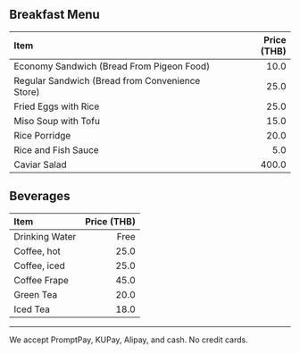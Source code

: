 ## Breakfast Menu

| Item                                            | Price (THB) |
| :---------------------------------------------- | ----------: |
| Economy Sandwich (Bread From Pigeon Food)       |        10.0 |
| Regular Sandwich (Bread from Convenience Store) |        25.0 |
| Fried Eggs with Rice                            |        25.0 |
| Miso Soup with Tofu                             |        15.0 |
| Rice Porridge                                   |        20.0 |
| Rice and Fish Sauce                             |         5.0 |
| Caviar Salad                                    |       400.0 |

## Beverages

| Item           | Price (THB) |
| :------------- | ----------: |
| Drinking Water |        Free |
| Coffee, hot    |        25.0 |
| Coffee, iced   |        25.0 |
| Coffee Frape   |        45.0 |
| Green Tea      |        20.0 |
| Iced Tea       |        18.0 |

---

We accept PromptPay, KUPay, Alipay, and cash. No credit cards.
